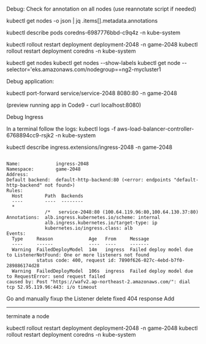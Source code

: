 

Debug:
Check for annotation on all nodes  (use reannotate script if needed)

kubectl get nodes -o json | jq .items[].metadata.annotations


kubectl describe pods  coredns-6987776bbd-c9q4z -n kube-system

kubectl rollout restart deployment deployment-2048 -n game-2048
kubectl rollout restart deployment coredns -n kube-system


kubectl get nodes 
kubectl get nodes --show-labels
kubectl get node --selector='eks.amazonaws.com/nodegroup==ng2-mycluster1


Debug application:

kubectl port-forward service/service-2048 8080:80 -n game-2048

(preview running app in Code9  - curl localhost:8080)


Debug Ingress

In a terminal follow the logs:
kubectl logs -f aws-load-balancer-controller-6768894cc9-rsjk2 -n kube-system 

kubectl describe ingress.extensions/ingress-2048 -n game-2048


```

Name:             ingress-2048
Namespace:        game-2048
Address:          
Default backend:  default-http-backend:80 (<error: endpoints "default-http-backend" not found>)
Rules:
  Host        Path  Backends
  ----        ----  --------
  *           
              /*   service-2048:80 (100.64.119.96:80,100.64.130.37:80)
Annotations:  alb.ingress.kubernetes.io/scheme: internal
              alb.ingress.kubernetes.io/target-type: ip
              kubernetes.io/ingress.class: alb
Events:
  Type     Reason             Age   From     Message
  ----     ------             ----  ----     -------
  Warning  FailedDeployModel  14m   ingress  Failed deploy model due to ListenerNotFound: One or more listeners not found
           status code: 400, request id: 7890f626-027c-4ebd-b7f0-289886174d28
  Warning  FailedDeployModel  106s  ingress  Failed deploy model due to RequestError: send request failed
caused by: Post "https://wafv2.ap-northeast-2.amazonaws.com/": dial tcp 52.95.119.96:443: i/o timeout

```


Go and manually fixup the Listener 
delete fixed 404 response
Add 




---

terminate a node

kubectl rollout restart deployment deployment-2048 -n game-2048
kubectl rollout restart deployment coredns -n kube-system


